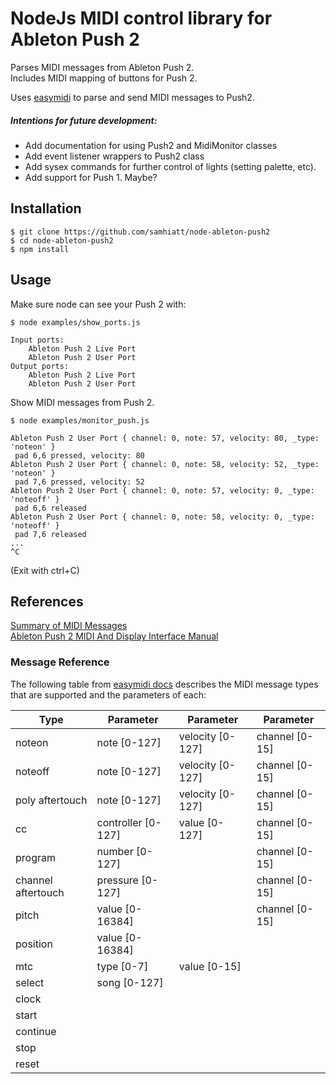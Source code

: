 # NodeJs MIDI control library for Ableton Push 2

Parses MIDI messages from Ableton Push 2.  
Includes MIDI mapping of buttons for Push 2.


Uses [easymidi](https://github.com/dinchak/node-easymidi) to parse and send MIDI messages to Push2.

##### Intentions for future development:
- Add documentation for using Push2 and MidiMonitor classes
- Add event listener wrappers to Push2 class
- Add sysex commands for further control of lights (setting palette, etc).
- Add support for Push 1. Maybe?

## Installation

```
$ git clone https://github.com/samhiatt/node-ableton-push2
$ cd node-ableton-push2
$ npm install
```

## Usage

Make sure node can see your Push 2 with:
```
$ node examples/show_ports.js

Input ports:
	Ableton Push 2 Live Port
	Ableton Push 2 User Port
Output ports:
	Ableton Push 2 Live Port
	Ableton Push 2 User Port
```

Show MIDI messages from Push 2.
```
$ node examples/monitor_push.js

Ableton Push 2 User Port { channel: 0, note: 57, velocity: 80, _type: 'noteon' }
 pad 6,6 pressed, velocity: 80
Ableton Push 2 User Port { channel: 0, note: 58, velocity: 52, _type: 'noteon' }
 pad 7,6 pressed, velocity: 52
Ableton Push 2 User Port { channel: 0, note: 57, velocity: 0, _type: 'noteoff' }
 pad 6,6 released
Ableton Push 2 User Port { channel: 0, note: 58, velocity: 0, _type: 'noteoff' }
 pad 7,6 released
...
^C
```  
(Exit with ctrl+C)

## References

[Summary of MIDI Messages](https://www.midi.org/specifications/item/table-1-summary-of-midi-message)  
[Ableton Push 2 MIDI And Display Interface Manual](https://github.com/Ableton/push-interface/blob/master/doc/AbletonPush2MIDIDisplayInterface.asc)  



### Message Reference
The following table from [easymidi docs](https://github.com/dinchak/node-easymidi/blob/master/README.md) describes the MIDI message types that are supported and the parameters of each:

| Type               | Parameter          | Parameter        | Parameter      |
|--------------------|--------------------|------------------|----------------|
| noteon             | note [0-127]       | velocity [0-127] | channel [0-15] |
| noteoff            | note [0-127]       | velocity [0-127] | channel [0-15] |
| poly aftertouch    | note [0-127]       | velocity [0-127] | channel [0-15] |
| cc                 | controller [0-127] | value [0-127]    | channel [0-15] |
| program            | number [0-127]     |                  | channel [0-15] |
| channel aftertouch | pressure [0-127]   |                  | channel [0-15] |
| pitch              | value [0-16384]    |                  | channel [0-15] |
| position           | value [0-16384]    |                  |                |
| mtc                | type [0-7]         | value [0-15]     |                |
| select             | song [0-127]       |                  |                |
| clock              |                    |                  |                |
| start              |                    |                  |                |
| continue           |                    |                  |                |
| stop               |                    |                  |                |
| reset              |                    |                  |                |

